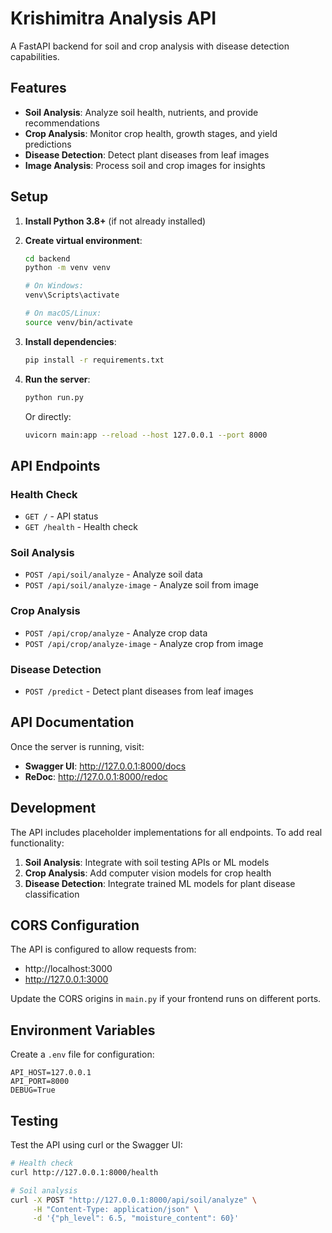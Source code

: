 # Krishimitra Analysis API

A FastAPI backend for soil and crop analysis with disease detection capabilities.

## Features

- **Soil Analysis**: Analyze soil health, nutrients, and provide recommendations
- **Crop Analysis**: Monitor crop health, growth stages, and yield predictions
- **Disease Detection**: Detect plant diseases from leaf images
- **Image Analysis**: Process soil and crop images for insights

## Setup

1. **Install Python 3.8+** (if not already installed)

2. **Create virtual environment**:
   ```bash
   cd backend
   python -m venv venv
   
   # On Windows:
   venv\Scripts\activate
   
   # On macOS/Linux:
   source venv/bin/activate
   ```

3. **Install dependencies**:
   ```bash
   pip install -r requirements.txt
   ```

4. **Run the server**:
   ```bash
   python run.py
   ```
   
   Or directly:
   ```bash
   uvicorn main:app --reload --host 127.0.0.1 --port 8000
   ```

## API Endpoints

### Health Check
- `GET /` - API status
- `GET /health` - Health check

### Soil Analysis
- `POST /api/soil/analyze` - Analyze soil data
- `POST /api/soil/analyze-image` - Analyze soil from image

### Crop Analysis
- `POST /api/crop/analyze` - Analyze crop data
- `POST /api/crop/analyze-image` - Analyze crop from image

### Disease Detection
- `POST /predict` - Detect plant diseases from leaf images

## API Documentation

Once the server is running, visit:
- **Swagger UI**: http://127.0.0.1:8000/docs
- **ReDoc**: http://127.0.0.1:8000/redoc

## Development

The API includes placeholder implementations for all endpoints. To add real functionality:

1. **Soil Analysis**: Integrate with soil testing APIs or ML models
2. **Crop Analysis**: Add computer vision models for crop health
3. **Disease Detection**: Integrate trained ML models for plant disease classification

## CORS Configuration

The API is configured to allow requests from:
- http://localhost:3000
- http://127.0.0.1:3000

Update the CORS origins in `main.py` if your frontend runs on different ports.

## Environment Variables

Create a `.env` file for configuration:
```
API_HOST=127.0.0.1
API_PORT=8000
DEBUG=True
```

## Testing

Test the API using curl or the Swagger UI:

```bash
# Health check
curl http://127.0.0.1:8000/health

# Soil analysis
curl -X POST "http://127.0.0.1:8000/api/soil/analyze" \
     -H "Content-Type: application/json" \
     -d '{"ph_level": 6.5, "moisture_content": 60}'
```

